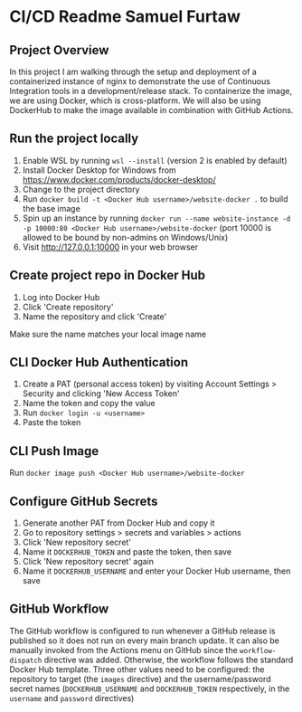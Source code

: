 # CI/CD Readme Samuel Furtaw

## Project Overview

In this project I am walking through the setup and deployment of a containerized instance of nginx to demonstrate the use of Continuous Integration tools in a development/release stack. To containerize the image, we are using Docker, which is cross-platform. We will also be using DockerHub to make the image available in combination with GitHub Actions.

## Run the project locally

1. Enable WSL by running `wsl --install` (version 2 is enabled by default)
2. Install Docker Desktop for Windows from <https://www.docker.com/products/docker-desktop/>
3. Change to the project directory
4. Run `docker build -t <Docker Hub username>/website-docker .` to build the base image
5. Spin up an instance by running `docker run --name website-instance -d -p 10000:80 <Docker Hub username>/website-docker` (port 10000 is allowed to be bound by non-admins on Windows/Unix)
6. Visit <http://127.0.0.1:10000> in your web browser

## Create project repo in Docker Hub

1. Log into Docker Hub
2. Click 'Create repository'
3. Name the repository and click 'Create'

Make sure the name matches your local image name

## CLI Docker Hub Authentication

1. Create a PAT (personal access token) by visiting Account Settings > Security and clicking 'New Access Token'
2. Name the token and copy the value
3. Run `docker login -u <username>`
4. Paste the token

## CLI Push Image

Run `docker image push <Docker Hub username>/website-docker`

## Configure GitHub Secrets

1. Generate another PAT from Docker Hub and copy it
2. Go to repository settings > secrets and variables > actions
3. Click 'New repository secret'
4. Name it `DOCKERHUB_TOKEN` and paste the token, then save
5. Click 'New repository secret' again
6. Name it `DOCKERHUB_USERNAME` and enter your Docker Hub username, then save

## GitHub Workflow

The GitHub workflow is configured to run whenever a GitHub release is published so it does not run on every main branch update. It can also be manually invoked from the Actions menu on GitHub since the `workflow-dispatch` directive was added. Otherwise, the workflow follows the standard Docker Hub template. Three other values need to be configured: the repository to target (the `images` directive) and the username/password secret names (`DOCKERHUB_USERNAME` and `DOCKERHUB_TOKEN` respectively, in the `username` and `password` directives)
